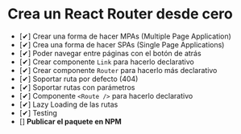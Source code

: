 # Crea un React Router desde cero

- [✔] Crear una forma de hacer MPAs (Multiple Page Application)
- [✔] Crea una forma de hacer SPAs (Single Page Applications)
- [✔] Poder navegar entre páginas con el botón de atrás
- [✔] Crear componente `Link` para hacerlo declarativo
- [✔] Crear componente `Router` para hacerlo más declarativo
- [✔] Soportar ruta por defecto (404)
- [✔] Soportar rutas con parámetros
- [✔] Componente `<Route />` para hacerlo declarativo
- [✔] Lazy Loading de las rutas
- [✔] Testing
- [] **Publicar el paquete en NPM**
